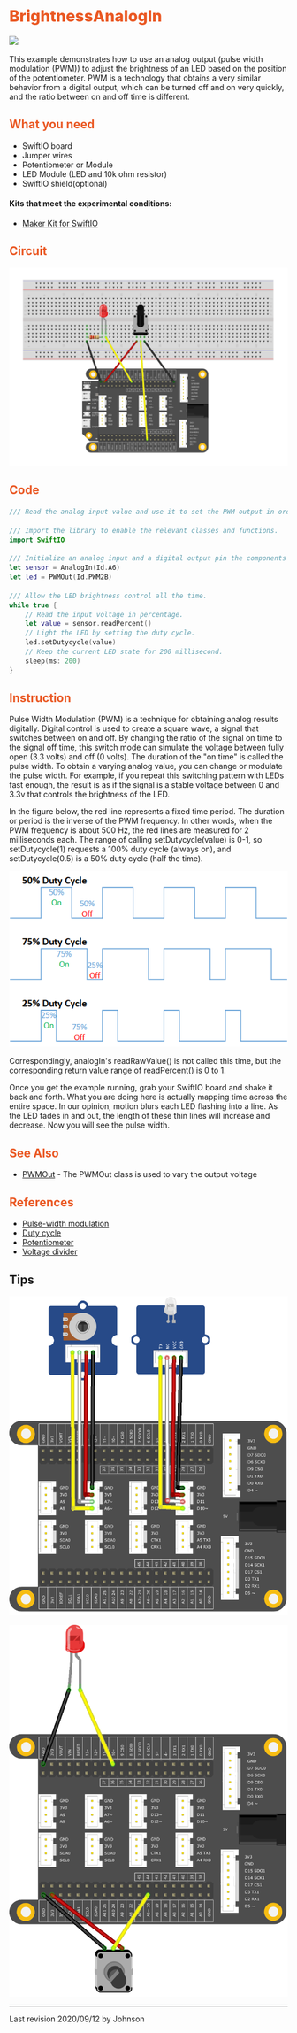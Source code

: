 # <span style="color:#EA5823;font-weight:800">BrightnessAnalogIn</span>

![](../../.gitbook/assets/BrightnessAnalogIn01.gif)

This example demonstrates how to use an analog output (pulse width modulation (PWM)) to adjust the brightness of an LED based on the position of the potentiometer. PWM is a technology that obtains a very similar behavior from a digital output, which can be turned off and on very quickly, and the ratio between on and off time is different.

## <span style="color:#EA5823;font-weight:700">What you need</span>

- SwiftIO board
- Jumper wires
- Potentiometer or Module
- LED Module (LED and 10k ohm resistor)
- SwiftIO shield(optional)

#### Kits that meet the experimental conditions: 
- [Maker Kit for SwiftIO](https://www.madmachine.io/product-page/maker-kit-for-swiftio)

## <span style="color:#EA5823;font-weight:700">Circuit</span>

![](../../.gitbook/assets/BrightnessAnalogIn/BrightnessAnalogIn.png)

## <span style="color:#EA5823;font-weight:700">Code</span>

```swift
/// Read the analog input value and use it to set the PWM output in order to change the LED brightness.

/// Import the library to enable the relevant classes and functions.
import SwiftIO

/// Initialize an analog input and a digital output pin the components are connected to.
let sensor = AnalogIn(Id.A6)
let led = PWMOut(Id.PWM2B)

/// Allow the LED brightness control all the time.
while true {
    // Read the input voltage in percentage.
    let value = sensor.readPercent()
    // Light the LED by setting the duty cycle.
    led.setDutycycle(value)
    // Keep the current LED state for 200 millisecond.
    sleep(ms: 200)
}
```

## <span style="color:#EA5823;font-weight:700">Instruction</span>

Pulse Width Modulation (PWM) is a technique for obtaining analog results digitally. Digital control is used to create a square wave, a signal that switches between on and off. By changing the ratio of the signal on time to the signal off time, this switch mode can simulate the voltage between fully open (3.3 volts) and off (0 volts). The duration of the "on time" is called the pulse width. To obtain a varying analog value, you can change or modulate the pulse width. For example, if you repeat this switching pattern with LEDs fast enough, the result is as if the signal is a stable voltage between 0 and 3.3v that controls the brightness of the LED.

In the figure below, the red line represents a fixed time period. The duration or period is the inverse of the PWM frequency. In other words, when the PWM frequency is about 500 Hz, the red lines are measured for 2 milliseconds each. The range of calling setDutycycle(value) is 0-1, so setDutycycle(1) requests a 100% duty cycle (always on), and setDutycycle(0.5) is a 50% duty cycle (half the time).

![](../../.gitbook/assets/BrightnessAnalogIn/Duty_Cycle_Examples.png)

Correspondingly, analogIn's readRawValue() is not called this time, but the corresponding return value range of readPercent() is 0 to 1.

Once you get the example running, grab your SwiftIO board and shake it back and forth. What you are doing here is actually mapping time across the entire space. In our opinion, motion blurs each LED flashing into a line. As the LED fades in and out, the length of these thin lines will increase and decrease. Now you will see the pulse width.

<!--
相应地，这次没有调用AnalogIn的readRawValue（），但相应的readPercent（）返回值范围是0到1。

一旦示例开始运行，请抓住您的SwiftIO板并来回摇动它。 您在这里所做的实际上是在整个空间上映射时间。 我们认为，运动会使每个LED闪烁成一条线而模糊。 随着LED淡入和淡出，这些细线的长度将增加和减少。 现在您将看到脉冲宽度。
-->


## <span style="color:#EA5823;font-weight:700">See Also</span>
- [PWMOut](https://swiftioapi.madmachine.io/Classes/PWMOut.html) - The PWMOut class is used to vary the output voltage

## <span style="color:#EA5823;font-weight:700">References</span>

- [Pulse-width modulation](https://en.wikipedia.org/wiki/Pulse-width_modulation)
- [Duty cycle](https://en.wikipedia.org/wiki/Duty_cycle)
- [Potentiometer](https://en.wikipedia.org/wiki/Potentiometer)
- [Voltage divider](https://en.wikipedia.org/wiki/Voltage_divider)

## Tips

![](../../.gitbook/assets/BrightnessAnalogIn/01.png)

![](../../.gitbook/assets/BrightnessAnalogIn/02.png)

---
Last revision 2020/09/12 by Johnson